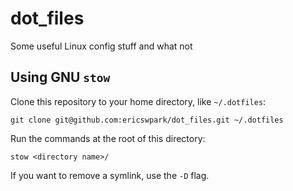 # dot_files
Some useful Linux config stuff and what not

## Using GNU `stow`

Clone this repository to your home directory, like `~/.dotfiles`:

```
git clone git@github.com:ericswpark/dot_files.git ~/.dotfiles
```

Run the commands at the root of this directory:

```
stow <directory name>/
```

If you want to remove a symlink, use the `-D` flag.
